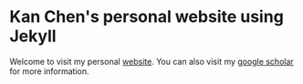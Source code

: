 # Kan Chen's personal website using Jekyll

Welcome to visit my personal [website](http://wind09.github.io).
You can also visit my [google scholar](https://scholar.google.com/citations?hl=en&user=BYrARP4AAAAJ&imq=Kan+Chen&btnA=1) for more information.